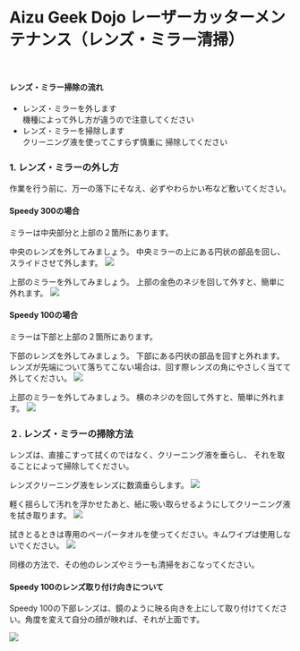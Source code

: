 # Aizu Geek Dojo レーザーカッターメンテナンス（レンズ・ミラー清掃）
 
#### レンズ・ミラー掃除の流れ  
- レンズ・ミラーを外します  
機種によって外し方が違うので注意してください
- レンズ・ミラーを掃除します  
クリーニング液を使ってこすらず慎重に
掃除してください
 
### 1. レンズ・ミラーの外し方

作業を行う前に、万一の落下にそなえ、必ずやわらかい布など敷いてください。

#### Speedy 300の場合
ミラーは中央部分と上部の２箇所にあります。

中央のレンズを外してみましょう。
中央ミラーの上にある円状の部品を回し、スライドさせて外します。
![](./image/sp300mid.jpg)

上部のミラーを外してみましょう。
上部の金色のネジを回して外すと、簡単に外れます。
![](./image/sp300up.jpg)

#### Speedy 100の場合
ミラーは下部と上部の２箇所にあります。

下部のレンズを外してみましょう。
下部にある円状の部品を回すと外れます。
レンズが先端について落ちてこない場合は、回す際レンズの角にやさしく当てて外してください。
![](./image/sp100dw.jpg)

上部のミラーを外してみましょう。
横のネジのを回して外すと、簡単に外れます。
![](./image/sp100up.jpg)

### ２. レンズ・ミラーの掃除方法
レンズは、直接こすって拭くのではなく、クリーニング液を垂らし、
それを取ることによって掃除してください。
 
レンズクリーニング液をレンズに数滴垂らします。
![](./image/cleanls.jpg)

軽く揺らして汚れを浮かせたあと、紙に吸い取らせるようにしてクリーニング液を拭き取ります。
![](./image/cleangl.jpg)

拭きとるときは専用のペーパータオルを使ってください。キムワイプは使用しないでください。
![](./image/washtool.jpg)


同様の方法で、その他のレンズやミラーも清掃をおこなってください。

#### Speedy 100のレンズ取り付け向きについて
Speedy 100の下部レンズは、鏡のように映る向きを上にして取り付けてください。角度を変えて自分の顔が映れば、それが上面です。

![](./image/asmirror.jpg)